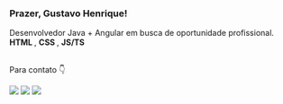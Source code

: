 <h3> Prazer, Gustavo Henrique! </h3>


Desenvolvedor Java + Angular em busca de oportunidade profissional. <strong> HTML </strong> , <strong> CSS </strong> , <strong> JS/TS </strong>  
<br><p>Para contato 👇</p>



<div>
 <a href="https://instagram.com/gustavohenriquc" target="_blank"><img src="https://img.shields.io/badge/-Instagram-%23E4405F?style=for-the-badge&logo=instagram&logoColor=white" target="_blank"></a>
 <a href="https://twitter.com/gustavohenriquc" target="_blank"><img src="https://img.shields.io/badge/Twitter-1DA1F2?style=for-the-badge&logo=twitter&logoColor=white" target="_blank"></a>
 <a href = "mailto:contato.gustavohenriquecunha@gmail.com"><img src="https://img.shields.io/badge/-Gmail-%23333?style=for-the-badge&logo=gmail&logoColor=white" target="_blank"></a>
</div>
